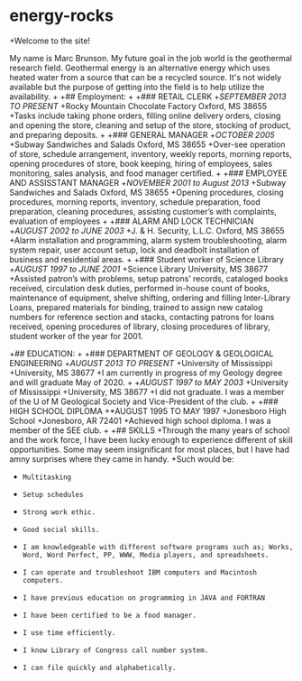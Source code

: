 # energy-rocks

+Welcome to the site!

My name is Marc Brunson.  My future goal in the job world is the geothermal research field.  Geothermal energy is an alternative energy which uses heated water from a source that can be a recycled source.  It's not widely available but the purpose of getting into the field is to help utilize the availability. 
+
+## Employment:
+
+### RETAIL CLERK
+*SEPTEMBER 2013 TO PRESENT*
+Rocky Mountain Chocolate Factory Oxford, MS 38655
+Tasks include taking phone orders, filling online delivery orders, closing and opening the store, cleaning and setup of the store, stocking of product, and preparing deposits.
+
+### GENERAL MANAGER
+*OCTOBER 2005*
+Subway Sandwiches and Salads Oxford, MS 38655
+Over-see operation of store, schedule arrangement, inventory, weekly reports, morning reports, opening procedures of store, book keeping, hiring of employees, sales monitoring, sales analysis, and food manager certified.
+
+### EMPLOYEE AND ASSISSTANT MANAGER
+*NOVEMBER 2001 to August 2013*
+Subway Sandwiches and Salads Oxford, MS 38655
+Opening procedures, closing procedures, morning reports, inventory, schedule preparation, food preparation, cleaning procedures, assisting customer’s with complaints, evaluation of employees
+
+### ALARM AND LOCK TECHNICIAN
+*AUGUST 2002 to JUNE 2003*
+J. & H. Security, L.L.C. Oxford, MS 38655
+Alarm installation and programming, alarm system troubleshooting, alarm system repair, user account setup, lock and deadbolt installation of business and residential areas.
+
+### Student worker of Science Library 
+*AUGUST 1997 to JUNE 2001*
+Science Library University, MS 38677
+Assisted patron’s with problems, setup patrons’ records, cataloged books received, circulation desk duties, performed in-house count of books, maintenance of equipment, shelve shifting, ordering and filling Inter-Library Loans, prepared materials for binding, trained to assign new catalog numbers for reference section and stacks, contacting patrons for loans received, opening procedures of library, closing procedures of library, student worker of the year for 2001.

+## EDUCATION:
+
+### DEPARTMENT OF GEOLOGY & GEOLOGICAL ENGINEERING 
+*AUGUST 2013 TO PRESENT*
+University of Mississippi
+University, MS 38677
+I am currently in progress of my Geology degree and will graduate May of 2020.
+
+*AUGUST 1997 to MAY 2003*
+University of Mississippi
+University, MS 38677
+I did not graduate. I was a member of the U of M Geological Society and Vice-President of the club.
+
+### HIGH SCHOOL DIPLOMA
+*AUGUST 1995 TO MAY 1997
+Jonesboro High School
+Jonesboro, AR 72401
+Achieved high school diploma. I was a member of the SEE club.
+
+## SKILLS
+Through the many years of school and the work force, I have been lucky enough to experience different of skill opportunities.  Some may seem insignificant for most places, but I have had amny surprises where they came in handy.
+Such would be:
+     Multitasking
+     Setup schedules
+     Strong work ethic.
+     Good social skills.
+     I am knowledgeable with different software programs such as; Works, Word, Word Perfect, PP, WWW, Media players, and spreadsheets.
+     I can operate and troubleshoot IBM computers and Macintosh computers.
+     I have previous education on programming in JAVA and FORTRAN
+     I have been certified to be a food manager.
+     I use time efficiently.
+     I know Library of Congress call number system. 
+     I can file quickly and alphabetically.
